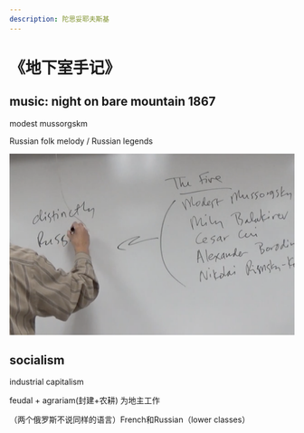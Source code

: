 ```yaml
---
description: 陀思妥耶夫斯基
---
```


# 《地下室手记》

## music: night on bare mountain 1867

modest mussorgskm 

Russian folk melody / Russian legends

![what make us special unique different](.gitbook/assets/jie-ping-20210102-xia-wu-8.02.54.png)

## socialism

industrial capitalism

feudal + agrariam\(封建+农耕\) 为地主工作

（两个俄罗斯不说同样的语言）French和Russian（lower classes）











